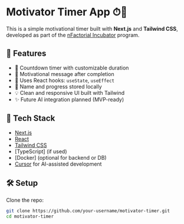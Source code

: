 # Motivator Timer App ⏱💪

This is a simple motivational timer built with **Next.js** and **Tailwind CSS**, developed as part of the [nFactorial Incubator](https://www.nfactorial.com) program.

## 🚀 Features

- 🔢 Countdown timer with customizable duration
- 🎯 Motivational message after completion
- 🧠 Uses React hooks: `useState`, `useEffect`
- 💾 Name and progress stored locally
- 💡 Clean and responsive UI built with Tailwind
- ✨ Future AI integration planned (MVP-ready)

## 🧱 Tech Stack

- [Next.js](https://nextjs.org/)
- [React](https://react.dev/)
- [Tailwind CSS](https://tailwindcss.com/)
- [TypeScript] (if used)
- [Docker] (optional for backend or DB)
- [Cursor](https://www.cursor.sh/) for AI-assisted development

## 🛠 Setup

Clone the repo:

```bash
git clone https://github.com/your-username/motivator-timer.git
cd motivator-timer
